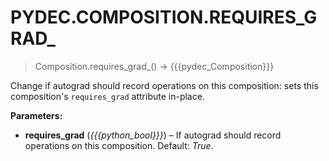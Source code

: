 # PYDEC.COMPOSITION.REQUIRES_GRAD_
> Composition.requires_grad_() →  {{{pydec_Composition}}}

Change if autograd should record operations on this composition: sets this composition's `requires_grad` attribute in-place.


**Parameters:**

* **requires_grad** (*{{{python_bool}}}*) – If autograd should record operations on this composition. Default: *True*.
